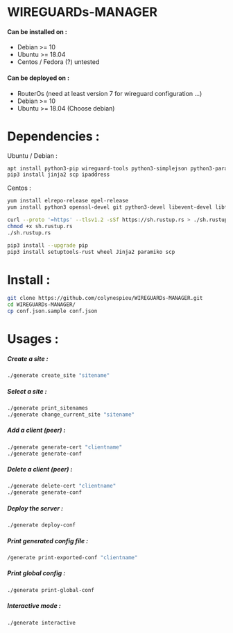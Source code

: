 # WIREGUARDs-MANAGER

#### Can be installed on  :
* Debian >= 10 
* Ubuntu >= 18.04
* Centos / Fedora (?) untested

#### Can be deployed on  :

* RouterOs (need at least version 7 for wireguard configuration ...)
* Debian >= 10
* Ubuntu >= 18.04 (Choose debian)

# Dependencies :
Ubuntu / Debian :
```bash
apt install python3-pip wireguard-tools python3-simplejson python3-paramiko git
pip3 install jinja2 scp ipaddress
```

Centos :
```bash
yum install elrepo-release epel-release
yum install python3 openssl-devel git python3-devel libevent-devel libffi-devel wireguard-tools

curl --proto '=https' --tlsv1.2 -sSf https://sh.rustup.rs > ./sh.rustup.rs
chmod +x sh.rustup.rs 
./sh.rustup.rs

pip3 install --upgrade pip
pip3 install setuptools-rust wheel Jinja2 paramiko scp
```

# Install :
```bash
git clone https://github.com/colynespieu/WIREGUARDs-MANAGER.git
cd WIREGUARDs-MANAGER/
cp conf.json.sample conf.json
```

# Usages :
##### Create a site :
```bash
./generate create_site "sitename"
```

##### Select a site :
```bash
./generate print_sitenames
./generate change_current_site "sitename"
```

##### Add a client (peer) :
```bash
./generate generate-cert "clientname"
./generate generate-conf
```

##### Delete a client (peer) :
```bash
./generate delete-cert "clientname"
./generate generate-conf
```

##### Deploy the server :
```bash
./generate deploy-conf
```

##### Print generated config file :
```bash
/generate print-exported-conf "clientname"
```

##### Print global config :
```bash
./generate print-global-conf
```

##### Interactive mode :
```bash
./generate interactive
```